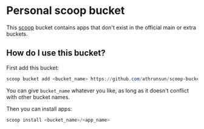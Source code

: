 # Personal scoop bucket
This [scoop](https://github.com/lukesampson/scoop) bucket contains apps that don't exist in the official main or extra buckets.

## How do I use this bucket?
First add this bucket:

```powershell
scoop bucket add <bucket_name> https://github.com/athrunsun/scoop-bucket.git
```

You can give `bucket_name` whatever you like, as long as it doesn't conflict with other bucket names.

Then you can install apps:

```powershell
scoop install <bucket_name>/<app_name>
```
